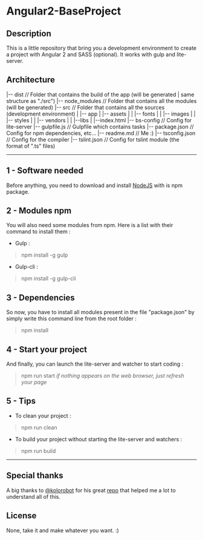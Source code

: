 # Angular2-BaseProject

## Description

This is a little repository that bring you a development environment to create a project with Angular 2 and SASS (optional). It works with gulp and lite-server.

## Architecture

|-- dist			// Folder that contains the build of the app (will be generated | same structure as "./src")
|-- node_modules	// Folder that contains all the modules (will be generated)
|-- src				// Folder that contains all the sources (development environment)
|   |-- app
|   |-- assets
|   |	|-- fonts
|	|	|-- images
|	|	|-- styles
|	|	|-- vendors
|	|		|--libs
|	|--index.html
|-- bs-config		// Config for lite-server
|-- gulpfile.js 	// Gulpfile which contains tasks
|-- package.json 	// Config for npm dependencies, etc...
|-- readme.md 		// Me :)
|-- tsconfig.json 	// Config for the compiler
|-- tslint.json 	// Config for tslint module (the format of ".ts" files)

------------------

## 1 - Software needed

Before anything, you need to download and install [NodeJS](https://nodejs.org/en/) with is npm package.

## 2 - Modules npm

You will also need some modules from npm. Here is a list with their command to install them :

* Gulp :
> npm install -g gulp

* Gulp-cli :
> npm install -g gulp-cli

## 3 - Dependencies

So now, you have to install all modules present in the file "package.json" by simply write this command line from the root folder :
> npm install

## 4 - Start your project

And finally, you can launch the lite-server and watcher to start coding :
> npm run start
*if nothing appears on the web browser, just refresh your page*

## 5 - Tips

* To clean your project :
> npm run clean

* To build your project without starting the lite-server and watchers :
> npm run build

------------------

## Special thanks

A big thanks to [@kolorobot](https://github.com/kolorobot) for his great [repo](https://github.com/kolorobot/angular2-typescript-gulp) that helped me a lot to understand all of this.

## License

None, take it and make whatever you want. :)